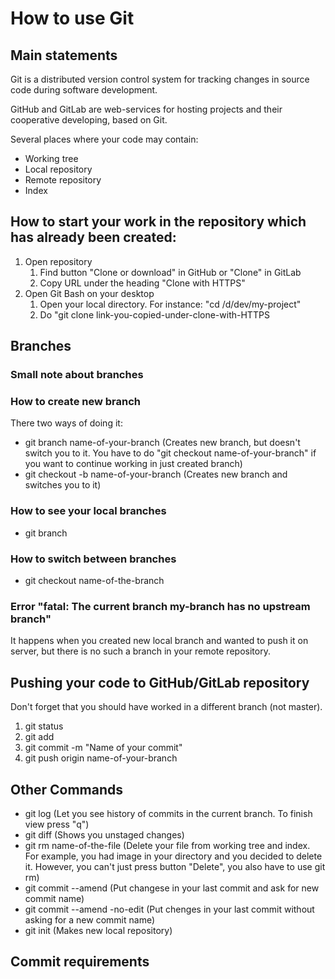 # How to use Git
## Main statements
Git is a distributed version control system for tracking changes in source code during software development.

GitHub and GitLab are web-services for hosting projects and their cooperative developing, based on Git.

Several places where your code may contain:
* Working tree
* Local repository
* Remote repository
* Index
## How to start your work in the repository which has already been created:
1. Open repository
    1. Find button "Clone or download" in GitHub or "Clone" in GitLab
    1. Copy URL under the heading "Clone with HTTPS"
1. Open Git Bash on your desktop
    1. Open your local directory. For instance: "cd /d/dev/my-project"
    1. Do "git clone link-you-copied-under-clone-with-HTTPS
## Branches
### Small note about branches
### How to create new branch
There two ways of doing it:
* git branch name-of-your-branch    (Creates new branch, but doesn't switch you to it. You have to do "git checkout name-of-your-branch" if you want to continue working in just created branch)
* git checkout -b name-of-your-branch (Creates new branch and switches you to it)
### How to see your local branches
* git branch
### How to switch between branches
* git checkout name-of-the-branch
### Error "fatal: The current branch my-branch has no upstream branch"
It happens when you created new local branch and wanted to push it on server, but there is no such a branch in your remote repository.

## Pushing your code to GitHub/GitLab repository
Don't forget that you should have worked in a different branch (not master).
1. git status 
1. git add 
1. git commit -m "Name of your commit"
1. git push origin name-of-your-branch
## Other Commands
* git log    (Let you see history of commits in the current branch. To finish view press "q")
* git diff   (Shows you unstaged changes)
* git rm name-of-the-file (Delete your file from working tree and index. For example, you had image in your directory and you decided to delete it. However, you can't just press button "Delete", you also have to use git rm)
* git commit --amend (Put changese in your last commit and ask for new commit name)
* git commit --amend -no-edit (Put chenges in your last commit without asking for a new commit name)
* git init (Makes new local repository)
## Commit requirements
